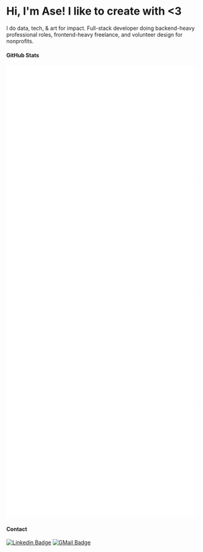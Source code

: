 # Hi, I'm Ase! I like to create with <3


I do data, tech, & art for impact. Full-stack developer doing backend-heavy professional roles, frontend-heavy freelance, and volunteer design for nonprofits.

#### GitHub Stats
<div style="display:inline;">
<img src="https://github.com/IrishMorales/github-stats/blob/master/generated/overview.svg#gh-dark-mode-only" />
<img src="https://github.com/IrishMorales/github-stats/blob/master/generated/overview.svg#gh-light-mode-only" />
<img src="https://github.com/IrishMorales/github-stats/blob/master/generated/languages.svg#gh-dark-mode-only" />
<img src="https://github.com/IrishMorales/github-stats/blob/master/generated/languages.svg#gh-light-mode-only" />
</div>

#### Contact

[![Linkedin Badge](https://img.shields.io/badge/IrishMorales-%230077B5.svg?&style=for-the-badge&logo=linkedin&logoColor=white)](https://www.linkedin.com/in/irish-danielle-morales/) [![GMail Badge](https://img.shields.io/badge/asemorales.tech@gmail.com-D14836?style=for-the-badge&logo=gmail&logoColor=white)](mailto:asemorales.tech@gmail.com)
